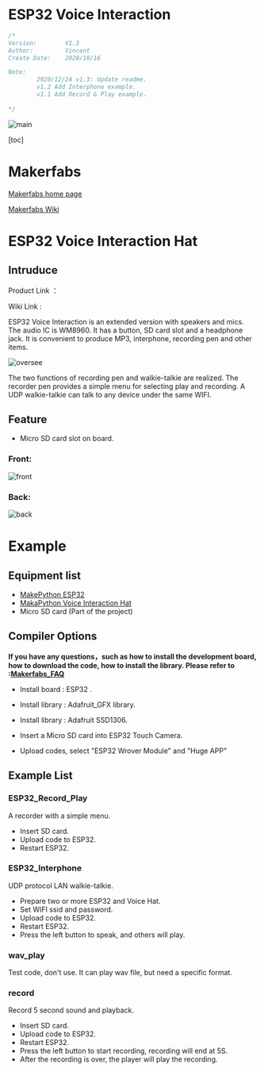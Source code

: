 # ESP32 Voice Interaction

```c++
/*
Version:		V1.3
Author:			Vincent
Create Date:	2020/10/16

Note:
		2020/12/24 v1.3: Update readme.
		v1.2 Add Interphone example.
		v1.1 Add Record & Play example.
		
*/
```

![main]()

[toc]

# Makerfabs

[Makerfabs home page](https://www.makerfabs.com/)

[Makerfabs Wiki](https://makerfabs.com/wiki/index.php?title=Main_Page)



# ESP32 Voice Interaction Hat

## Intruduce

Product Link ：[]() 

Wiki Link :  []() 


ESP32 Voice Interaction is an extended version with speakers and mics. The audio IC is WM8960. It has a button, SD card slot and a headphone jack.  It is convenient to produce MP3, interphone, recording pen and other items. 

![oversee]()

The two functions of recording pen and walkie-talkie are realized. The recorder pen provides a simple menu for selecting play and recording. A UDP walkie-talkie can talk to any device under the same WIFI.

## Feature

- Micro SD card slot on board.

### Front:

![front](md_pic/front~1.jpg)

### Back:
![back](md_pic/back~1.jpg)

# Example

## Equipment list

- [MakePython ESP32](https://www.makerfabs.com/wiki/index.php?title=MakePython_ESP32)
- [MakaPython Voice Interaction Hat]()
- Micro SD card (Part of the project)

## Compiler Options

**If you have any questions，such as how to install the development board, how to download the code, how to install the library. Please refer to :[Makerfabs_FAQ](https://github.com/Makerfabs/Makerfabs_FAQ)**

- Install board : ESP32 .
- Install library : Adafruit_GFX library.
- Install library : Adafruit SSD1306.

- Insert a Micro SD card into ESP32 Touch Camera.
- Upload codes, select "ESP32 Wrover Module" and "Huge APP"

## Example List

### ESP32_Record_Play
A recorder with a simple menu.

- Insert SD card.
- Upload code to ESP32.
- Restart ESP32.


### ESP32_Interphone
UDP protocol LAN walkie-talkie.

- Prepare two or more ESP32 and Voice Hat.
- Set WIFI ssid and password.
- Upload code to ESP32.
- Restart ESP32.
- Press the left button to speak, and others will play.

### wav_play
Test code, don't use. It can play wav file, but need a specific format.

### record
Record 5 second sound and playback.
- Insert SD card.
- Upload code to ESP32.
- Restart ESP32.
- Press the left button to start recording, recording will end at 5S.
- After the recording is over, the player will play the recording.
